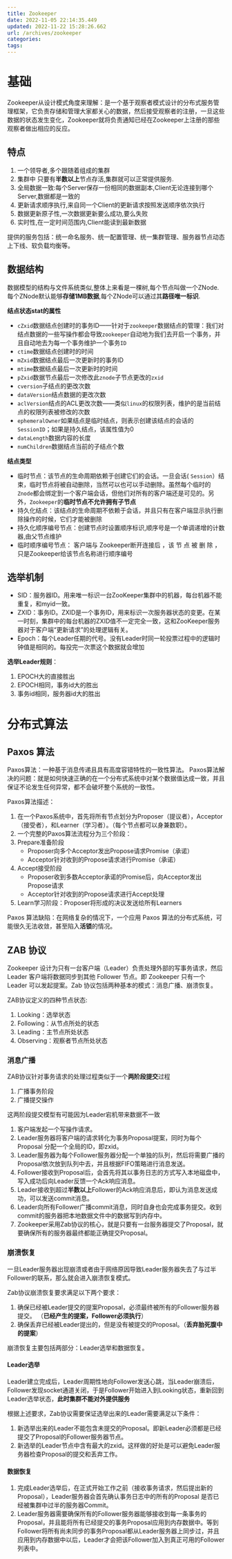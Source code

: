 ```yaml
---
title: Zookeeper
date: 2022-11-05 22:14:35.449
updated: 2022-11-22 15:28:26.662
url: /archives/zookeeper
categories: 
tags: 
---
```


# 基础
Zookeeper从设计模式角度来理解：是一个基于观察者模式设计的分布式服务管理框架，它负责存储和管理大家都关心的数据，然后接受观察者的注册，一旦这些数据的状态发生变化，Zookeeper就将负责通知已经在Zookeeper上注册的那些观察者做出相应的反应。

## 特点
1. 一个领导者,多个跟随着组成的集群
2. 集群中 只要有**半数以上**节点存活,集群就可以正常提供服务.
3. 全局数据一致:每个Server保存一份相同的数据副本,Client无论连接到哪个Server,数据都是一致的
4. 更新请求顺序执行,来自同一个Client的更新请求按照发送顺序依次执行
5. 数据更新原子性,一次数据更新要么成功,要么失败
6. 实时性,在一定时间范围内,Client能读到最新数据

提供的服务包括：统一命名服务、统一配置管理、统一集群管理、服务器节点动态上下线、软负载均衡等。
## 数据结构
数据模型的结构与文件系统类似,整体上来看是一棵树,每个节点叫做一个ZNode.每个ZNode默认能够**存储1MB数据**,每个ZNode可以通过其**路径唯一标识**.

**结点状态stat的属性**
- `cZxid`数据结点创建时的事务ID——针对于`zookeeper`数据结点的管理：我们对结点数据的一些写操作都会导致`zookeeper`自动地为我们去开启一个事务，并且自动地去为每一个事务维护一个事务`ID`
- `ctime`数据结点创建时的时间
- `mZxid`数据结点最后一次更新时的事务ID
- `mtime`数据结点最后一次更新时的时间
- `pZxid`数据节点最后一次修改此`znode`子节点更改的`zxid`
- `cversion`子结点的更改次数
- `dataVersion`结点数据的更改次数
- `aclVersion`结点的ACL更改次数——类似`linux`的权限列表，维护的是当前结点的权限列表被修改的次数
- `ephemeralOwner`如果结点是临时结点，则表示创建该结点的会话的`SessionID`；如果是持久结点，该属性值为0
- `dataLength`数据内容的长度
- `numChildren`数据结点当前的子结点个数

**结点类型**
- 临时节点：该节点的生命周期依赖于创建它们的会话。一旦会话( `Session`）结束，临时节点将被自动删除，当然可以也可以手动删除。虽然每个临时的 `Znode`都会绑定到一个客户端会话，但他们对所有的客户端还是可见的。另外，`Zookeeper`的**临时节点不允许拥有子节点**
- 持久化结点：该结点的生命周期不依赖于会话，并且只有在客户端显示执行删除操作的时候，它们才能被删除
- 持久化顺序编号节点：创建节点时设置顺序标识,顺序号是一个单调递增的计数器,由父节点维护
- 临时顺序编号节点： 客户端与 Zookeeper断开连接后 ，该 节 点 被 删 除 ，只是Zookeeper给该节点名称进行顺序编号

## 选举机制
- SID：服务器ID。用来唯一标识一台ZooKeeper集群中的机器，每台机器不能重复，和myid一致。
- ZXID：事务ID。ZXID是一个事务ID，用来标识一次服务器状态的变更。在某一时刻，集群中的每台机器的ZXID值不一定完全一致，这和ZooKeeper服务器对于客户端“更新请求”的处理逻辑有关。
- Epoch：每个Leader任期的代号。没有Leader时同一轮投票过程中的逻辑时钟值是相同的。每投完一次票这个数据就会增加

**选举Leader规则**：
1. EPOCH大的直接胜出
2. EPOCH相同，事务id大的胜出
3. 事务id相同，服务器id大的胜出

# 分布式算法
## Paxos 算法
Paxos算法：一种基于消息传递且具有高度容错特性的一致性算法。
Paxos算法解决的问题：就是如何快速正确的在一个分布式系统中对某个数据值达成一致，并且保证不论发生任何异常，都不会破坏整个系统的一致性。

Paxos算法描述：
1. 在一个Paxos系统中，首先将所有节点划分为Proposer（提议者），Acceptor（接受者），和Learner（学习者）。（每个节点都可以身兼数职）。
2. 一个完整的Paxos算法流程分为三个阶段：
3. Prepare准备阶段
	- Proposer向多个Acceptor发出Propose请求Promise（承诺）
	- Acceptor针对收到的Propose请求进行Promise（承诺）
4. Accept接受阶段
	- Proposer收到多数Acceptor承诺的Promise后，向Acceptor发出Propose请求
	- Acceptor针对收到的Propose请求进行Accept处理
5. Learn学习阶段：Proposer将形成的决议发送给所有Learners

Paxos 算法缺陷：在网络复杂的情况下，一个应用 Paxos 算法的分布式系统，可能很久无法收敛，甚至陷入**活锁**的情况。

## ZAB 协议
Zookeeper 设计为只有一台客户端（Leader）负责处理外部的写事务请求，然后Leader 客户端将数据同步到其他 Follower 节点。即 Zookeeper 只有一个 Leader 可以发起提案。Zab 协议包括两种基本的模式：消息广播、崩溃恢复。

ZAB协议定义的四种节点状态:
1. Looking：选举状态
2. Following：从节点所处的状态
3. Leading：主节点所处状态
4. Observing：观察者节点所处状态

### 消息广播
ZAB协议针对事务请求的处理过程类似于一个**两阶段提交**过程
1. 广播事务阶段
2. 广播提交操作

这两阶段提交模型有可能因为Leader宕机带来数据不一致

1. 客户端发起一个写操作请求。
2. Leader服务器将客户端的请求转化为事务Proposal提案，同时为每个Proposal 分配一个全局的ID，即zxid。
3. Leader服务器为每个Follower服务器分配一个单独的队列，然后将需要广播的 Proposal依次放到队列中去，并且根据FIFO策略进行消息发送。
4. Follower接收到Proposal后，会首先将其以事务日志的方式写入本地磁盘中，写入成功后向Leader反馈一个Ack响应消息。
5. Leader接收到超过**半数以上**Follower的Ack响应消息后，即认为消息发送成功，可以发送commit消息。
6. Leader向所有Follower广播commit消息，同时自身也会完成事务提交。收到commit的服务器把本地数据文件中的数据写到内存中。
7. Zookeeper采用Zab协议的核心，就是只要有一台服务器提交了Proposal，就要确保所有的服务器最终都能正确提交Proposal。

### 崩溃恢复
一旦Leader服务器出现崩溃或者由于网络原因导致Leader服务器失去了与过半 Follower的联系，那么就会进入崩溃恢复模式。

Zab协议崩溃恢复要求满足以下两个要求：
1. 确保已经被Leader提交的提案Proposal，必须最终被所有的Follower服务器提交。 （**已经产生的提案，Follower必须执行**）
2. 确保丢弃已经被Leader提出的，但是没有被提交的Proposal。（**丢弃胎死腹中的提案**）

崩溃恢复主要包括两部分：Leader选举和数据恢复。
#### Leader选举
Leader建立完成后，Leader周期性地向Follower发送心跳，当Leader崩溃后，Follower发现socket通道关闭，于是Follower开始进入到Looking状态，重新回到Leader选举状态，**此时集群不能对外提供服务**

根据上述要求，Zab协议需要保证选举出来的Leader需要满足以下条件：
1. 新选举出来的Leader不能包含未提交的Proposal。即新Leader必须都是已经提交了Proposal的Follower服务器节点。
2. 新选举的Leader节点中含有最大的zxid。这样做的好处是可以避免Leader服务器检查Proposal的提交和丢弃工作。

#### 数据恢复
1. 完成Leader选举后，在正式开始工作之前（接收事务请求，然后提出新的Proposal），Leader服务器会首先确认事务日志中的所有的Proposal 是否已经被集群中过半的服务器Commit。
2. Leader服务器需要确保所有的Follower服务器能够接收到每一条事务的Proposal，并且能将所有已经提交的事务Proposal应用到内存数据中。等到Follower将所有尚未同步的事务Proposal都从Leader服务器上同步过，并且应用到内存数据中以后，Leader才会把该Follower加入到真正可用的Follower列表中。
